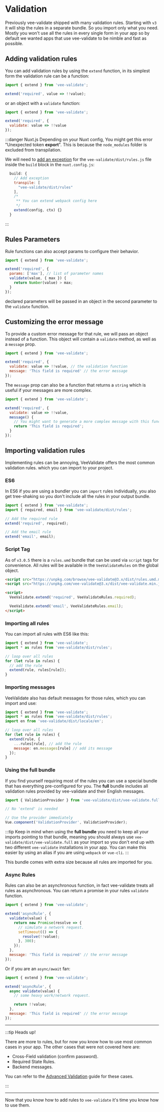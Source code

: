 # Validation

Previously vee-validate shipped with many validation rules. Starting with `v3` it will ship the rules in a separate bundle. So you import only what you need. Mostly you won't use all the rules in every single form in your app so by default we wanted apps that use vee-validate to be nimble and fast as possible.

## Adding validation rules

You can add validation rules by using the `extend` function, in its simplest form the validation rule can be a function:

```js
import { extend } from 'vee-validate';

extend('required', value => !!value);
```

or an object with a `validate` function:

```js
import { extend } from 'vee-validate';

extend('required', {
  validate: value => !!value
});
```

:::danger Nuxt.js
Depending on your Nuxt config, You might get this error "Unexpected token **export**". This is because the `node_modules` folder is excluded from transpilation.

We will need to [add an exception](https://nuxtjs.org/api/configuration-build/#transpile) for the `vee-validate/dist/rules.js` file inside the `build` block in the `nuxt.config.js`:

```js
  build: {
    // Add exception
    transpile: [
      "vee-validate/dist/rules"
    ],
    /*
     ** You can extend webpack config here
     */
    extend(config, ctx) {}
  }
```

:::

## Rules Parameters

Rule functions can also accept params to configure their behavior.

```js
import { extend } from 'vee-validate';

extend('required', {
  params: ['max'], // list of parameter names
  validate(value, { max }) {
    return Number(value) > max;
  }
});
```

declared parameters will be passed in an object in the second parameter to the `validate` function.

## Customizing the error message

To provide a custom error message for that rule, we will pass an object instead of a function. This object will contain a `validate` method, as well as a `message` prop.

```js
import { extend } from 'vee-validate';

extend('required', {
  validate: value => !!value, // the validation function
  message: 'This field is required' // the error message
});
```

The `message` prop can also be a function that returns a `string` which is useful if your messages are more complex.

```js
import { extend } from 'vee-validate';

extend('required', {
  validate: value => !!value,
  message() {
    // You might want to generate a more complex message with this function.
    return 'This field is required';
  }
});
```

## Importing validation rules

Implementing rules can be annoying, VeeValidate offers the most common validation rules. which you can import to your project.

### ES6

In ES6 if you are using a bundler you can `import` rules individually, you also get tree-shaking so you don't include all the rules in your output bundle.

```js
import { extend } from 'vee-validate';
import { required, email } from 'vee-validate/dist/rules';

// Add the required rule
extend('required', required);

// Add the email rule
extend('email', email);
```

### Script Tag

As of `v3.0.5` there is a `rules.umd` bundle that can be used via `script` tags for convenience. All rules will be available in the `VeeValidateRules` on the global object.

```html
<script src="https://unpkg.com/browse/vee-validate@3.x/dist/rules.umd.min.js"></script>
<script src="https://unpkg.com/vee-validate@3.x/dist/vee-validate.min.js"></script>

<script>
  VeeValidate.extend('required', VeeValidateRules.required);

  VeeValidate.extend('email', VeeValidateRules.email);
</script>
```

### Importing all rules

You can import all rules with ES6 like this:

```js
import { extend } from 'vee-validate';
import * as rules from 'vee-validate/dist/rules';

// loop over all rules
for (let rule in rules) {
  // add the rule
  extend(rule, rules[rule]);
}
```

### Importing messages

VeeValidate also has default messages for those rules, which you can import and use:

```js
import { extend } from 'vee-validate';
import * as rules from 'vee-validate/dist/rules';
import en from 'vee-validate/dist/locale/en';

// loop over all rules
for (let rule in rules) {
  extend(rule, {
    ...rules[rule], // add the rule
    message: en.messages[rule] // add its message
  });
}
```

### Using the **full** bundle

If you find yourself requiring most of the rules you can use a special bundle that has everything pre-configured for you. The **full** bundle includes all validation rules provided by vee-validate and their English messages.

```js
import { ValidationProvider } from 'vee-validate/dist/vee-validate.full';

// No 'extend' is needed

// Use the provider immediately
Vue.component('ValidationProvider', ValidationProvider);
```

:::tip
Keep in mind when using the **full bundle** you need to keep all your imports pointing to that bundle, meaning you should always use `vee-validate/dist/vee-validate.full` as your import so you don't end up with two different `vee-validate` installations in your app. You can make this easier by using an alias if you are using `webpack` or `vue-cli`.
:::

This bundle comes with extra size because all rules are imported for you.

### Async Rules

Rules can also be an asynchronous function, in fact vee-validate treats all rules as asynchronous. You can return a promise in your rules `validate` function.

```js
import { extend } from 'vee-validate';

extend('asyncRule', {
  validate(value) {
    return new Promise(resolve => {
      // simulate a network request.
      setTimeout(() => {
        resolve(!!value);
      }, 300);
    });
  },
  message: 'This field is required' // the error message
});
```

Or if you are an `async/await` fan:

```js
import { extend } from 'vee-validate';

extend('asyncRule', {
  async validate(value) {
    // some heavy work/network request.

    return !!value;
  },
  message: 'This field is required' // the error message
});
```

---

:::tip Heads up!

There are more to rules, but for now you know how to use most common cases in your app. The other cases that were not covered here are:

- Cross-Field validation (confirm password).
- Required State Rules.
- Backend messages.

You can refer to the [Advanced Validation](./advanced-validation.md) guide for these cases.

:::

---

Now that you know how to add rules to `vee-validate` it's time you know how to use them.

